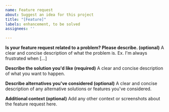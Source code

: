 ```yaml
---
name: Feature request
about: Suggest an idea for this project
title: "[Feature]"
labels: enhancement, to be solved
assignees: ''

---
```


**Is your feature request related to a problem? Please describe. (optional)**
A clear and concise description of what the problem is. Ex. I'm always frustrated when [...]

**Describe the solution you'd like (required)**
A clear and concise description of what you want to happen.

**Describe alternatives you've considered (optional)**
A clear and concise description of any alternative solutions or features you've considered.

**Additional context (optional)**
Add any other context or screenshots about the feature request here.
